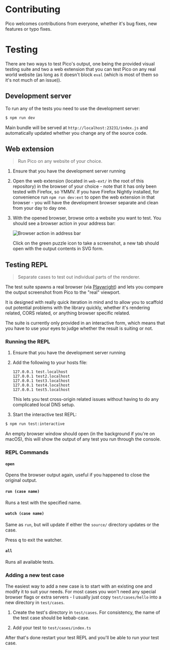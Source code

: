 # Contributing

Pico welcomes contributions from everyone, whether it's bug fixes, new features or typo fixes.


# Testing

There are two ways to test Pico's output, one being the provided visual
testing suite and two a web extension that you can test Pico on any real
world website (as long as it doesn't block `eval` (which is most of them so
it's not much of an issue)).

## Development server

To run any of the tests you need to use the development server:

```bash
$ npm run dev
```

Main bundle will be served at `http://localhost:23231/index.js` and
automatically updated whether you change any of the source code.

## Web extension

> Run Pico on any website of your choice.

1. Ensure that you have the development server running

2. Open the web extension (located in `web-ext/` in the root of this
   repository) in the browser of your choice - note that it has only been
   tested with Firefox, so YMMV. If you have Firefox Nightly installed, for
   convenience run `npm run dev:ext` to open the web extension in that
   browser - you will have the development browser separate and clean from
   your day to day one.

3. With the opened browser, browse onto a website you want to test.
   You should see a browser action in your address bar:

   ![Browser action in address bar](https://github.com/gripeless/pico/blob/master/media/browser-action-address-bar.png?raw=true)

   Click on the green puzzle icon to take a screenshot, a new tab should
   open with the output contents in SVG form.

## Testing REPL

> Separate cases to test out individual parts of the renderer.

The test suite spawns a real browser (via
[Playwright](https://github.com/microsoft/playwright)) and lets you compare
the output screenshot from Pico to the "real" viewport.

It is designed with really quick iteration in mind and to allow you to
scaffold out potential problems with the library quickly, whether it's
rendering related, CORS related, or anything browser specific related.

The suite is currently only provided in an interactive form, which means
that you have to use your eyes to judge whether the result is suiting or
not.

### Running the REPL

1. Ensure that you have the development server running

2. Add the following to your hosts file:

	```
	127.0.0.1 test.localhost
	127.0.0.1 test2.localhost
	127.0.0.1 test3.localhost
	127.0.0.1 test4.localhost
	127.0.0.1 test5.localhost
	```

	This lets you test cross-origin related issues without having to do any
	complicated local DNS setup.

3. Start the interactive test REPL:

```bash
$ npm run test:interactive
```

An empty browser window should open (in the background if you're on macOS),
this will show the output of any test you run through the console.

### REPL Commands

#### `open`
Opens the browser output again, useful if you happened to close the original output.

#### `run (case name)`
Runs a test with the specified name.

#### `watch (case name)`
Same as `run`, but will update if either the `source/` directory updates or the case.

Press <kbd>q</kbd> to exit the watcher.

#### `all`
Runs all available tests.

### Adding a new test case

The easiest way to add a new case is to start with an existing one and
modify it to suit your needs. For most cases you won't need any special
browser flags or extra servers - I usually just copy `test/cases/hello` into
a new directory in `test/cases`.

1. Create the test's directory in `test/cases`.
For consistency, the name of the test case should be kebab-case.

2. Add your test to `test/cases/index.ts`

After that's done restart your test REPL and you'll be able to run your test
case.
